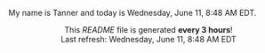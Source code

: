 My name is Tanner and today is Wednesday, June 11, 8:48 AM EDT.

<p align="center">This <i>README</i> file is generated <b>every 3 hours</b>!</br>Last refresh: Wednesday, June 11, 8:48 AM EDT<br /></p>
